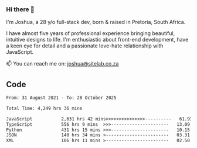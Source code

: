 ### Hi there 👋

I'm Joshua, a 28 y/o full-stack dev, born & raised in Pretoria, South Africa. 

I have almost five years of professional experience bringing beautiful, intuitive designs to life. I'm enthusiastic about front-end development, have a keen eye for detail and a passionate love-hate relationship with JavaScript.

📫 You can reach me on: joshua@sitelab.co.za

## **Code**

<!--START_SECTION:waka-->

```txt
From: 31 August 2021 - To: 28 October 2025

Total Time: 4,249 hrs 36 mins

JavaScript           2,631 hrs 42 mins>>>>>>>>>>>>>>>----------   61.93 %
TypeScript           556 hrs 9 mins  >>>----------------------   13.09 %
Python               431 hrs 15 mins >>>----------------------   10.15 %
JSON                 140 hrs 34 mins >------------------------   03.31 %
XML                  106 hrs 11 mins >------------------------   02.50 %
```

<!--END_SECTION:waka-->
